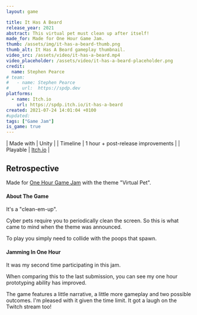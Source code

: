 ```yaml
---
layout: game

title: It Has A Beard
release_year: 2021
abstract: This virtual pet must clean up after itself!
made_for: Made for One Hour Game Jam.
thumb: /assets/img/it-has-a-beard-thumb.png
thumb_alt: It Has A Beard gameplay thumbnail.
video_src: /assets/video/it-has-a-beard.mp4
video_placeholder: /assets/video/it-has-a-beard-placeholder.png
credit:
  name: Stephen Pearce
# team:
#   - name: Stephen Pearce
#     url:  https://spdp.dev
platforms:
  - name: Itch.io
    url: https://spdp.itch.io/it-has-a-beard
created: 2021-07-24 14:01:04 +0100
#updated: 
tags: ["Game Jam"]
is_game: true
---
```


| Made with | Unity |
| Timeline | 1 hour + post-release improvements |
| Playable | <a href="https://spdp.itch.io/it-has-a-beard" rel="nofollow noopener noreferrer" target="_blank" title="Play it on Itch.io">Itch.io</a> |

## Retrospective
Made for <a href="https://onehourgamejam.com/?page=jam&jam=326" rel="nofollow noopener noreferrer" target="_blank">One Hour Game Jam</a> with the theme "Virtual Pet".


#### About The Game
It's a "clean-em-up".

Cyber pets require you to periodically clean the screen. So this is what came to mind when the theme was announced.

To play you simply need to collide with the poops that spawn.


#### Jamming In One Hour
It was my second time participating in this jam.

When comparing this to the last submission, you can see my one hour prototyping ability has improved.

The game features a little narrative, a little more gameplay and two possible outcomes. I'm pleased with it given the time limit. It got a laugh on the Twitch stream too!
